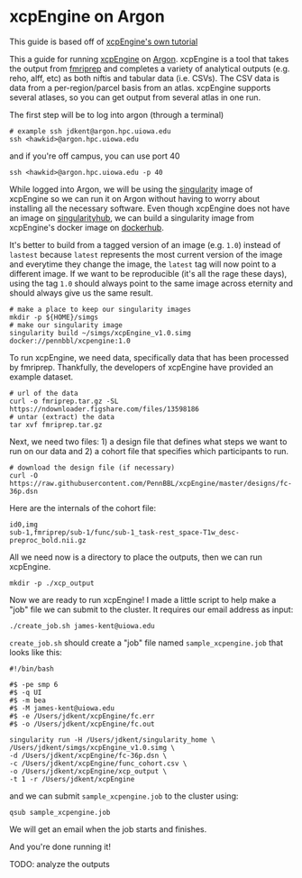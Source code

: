 # xcpEngine on Argon

This guide is based off of [xcpEngine's own tutorial](https://xcpengine.readthedocs.io/config/tutorial.html)

This a guide for running [xcpEngine](https://xcpengine.readthedocs.io/index.html) on [Argon](https://wiki.uiowa.edu/display/hpcdocs/Argon+Cluster).
xcpEngine is a tool that takes the output from [fmriprep](https://fmriprep.readthedocs.io/en/stable/)
and completes a variety of analytical outputs (e.g. reho, alff, etc) as both niftis and tabular data (i.e. CSVs).
The CSV data is data from a per-region/parcel basis from an atlas.
xcpEngine supports several atlases, so you can get output from several atlas in one run.

The first step will be to log into argon (through a terminal)
```
# example ssh jdkent@argon.hpc.uiowa.edu
ssh <hawkid>@argon.hpc.uiowa.edu
```
and if you're off campus, you can use port 40
```
ssh <hawkid>@argon.hpc.uiowa.edu -p 40
```

While logged into Argon, we will be using the [singularity](https://www.sylabs.io/guides/2.6/user-guide/) 
image of xcpEngine so we can run it on Argon without having to worry about installing all the necessary software.
Even though xcpEngine does not have an image on [singularityhub](https://singularity-hub.org/),
we can build a singularity image from xcpEngine's docker image on [dockerhub](https://hub.docker.com/r/pennbbl/xcpengine).

It's better to build from a tagged version of an image (e.g. `1.0`) instead of `lastest` because `latest` represents
the most current version of the image and everytime they change the image, the `latest` tag will now point to a different image.
If we want to be reproducible (it's all the rage these days), using the tag `1.0` should always point to the same
image across eternity and should always give us the same result.

```
# make a place to keep our singularity images
mkdir -p ${HOME}/simgs
# make our singularity image
singularity build ~/simgs/xcpEngine_v1.0.simg docker://pennbbl/xcpengine:1.0
```

To run xcpEngine, we need data, specifically data that has been processed by fmriprep.
Thankfully, the developers of xcpEngine have provided an example dataset.
```
# url of the data
curl -o fmriprep.tar.gz -SL https://ndownloader.figshare.com/files/13598186
# untar (extract) the data
tar xvf fmriprep.tar.gz
```

Next, we need two files: 1) a design file that defines what steps we want to run on our data
and 2) a cohort file that specifies which participants to run.

```
# download the design file (if necessary)
curl -O https://raw.githubusercontent.com/PennBBL/xcpEngine/master/designs/fc-36p.dsn
```

Here are the internals of the cohort file:
```
id0,img
sub-1,fmriprep/sub-1/func/sub-1_task-rest_space-T1w_desc-preproc_bold.nii.gz
```

All we need now is a directory to place the outputs, then we can run xcpEngine.
```
mkdir -p ./xcp_output
```

Now we are ready to run xcpEngine!
I made a little script to help make a "job" file we can submit to the cluster.
It requires our email address as input:
```
./create_job.sh james-kent@uiowa.edu
```

`create_job.sh` should create a "job" file named `sample_xcpengine.job` that looks like this:
```
#!/bin/bash

#$ -pe smp 6
#$ -q UI
#$ -m bea
#$ -M james-kent@uiowa.edu
#$ -e /Users/jdkent/xcpEngine/fc.err
#$ -o /Users/jdkent/xcpEngine/fc.out

singularity run -H /Users/jdkent/singularity_home \
/Users/jdkent/simgs/xcpEngine_v1.0.simg \
-d /Users/jdkent/xcpEngine/fc-36p.dsn \
-c /Users/jdkent/xcpEngine/func_cohort.csv \
-o /Users/jdkent/xcpEngine/xcp_output \
-t 1 -r /Users/jdkent/xcpEngine
```

and we can submit `sample_xcpengine.job` to the cluster using:
```
qsub sample_xcpengine.job
```

We will get an email when the job starts and finishes.

And you're done running it!

TODO: analyze the outputs

